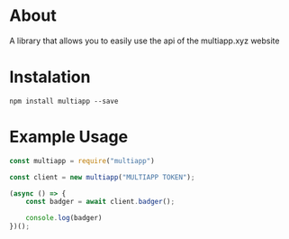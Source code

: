 # About
A library that allows you to easily use the api of the multiapp.xyz website

# Instalation
`npm install multiapp --save`

# Example Usage

```js
const multiapp = require("multiapp")

const client = new multiapp("MULTIAPP TOKEN");

(async () => {
    const badger = await client.badger();

    console.log(badger)
})();
```